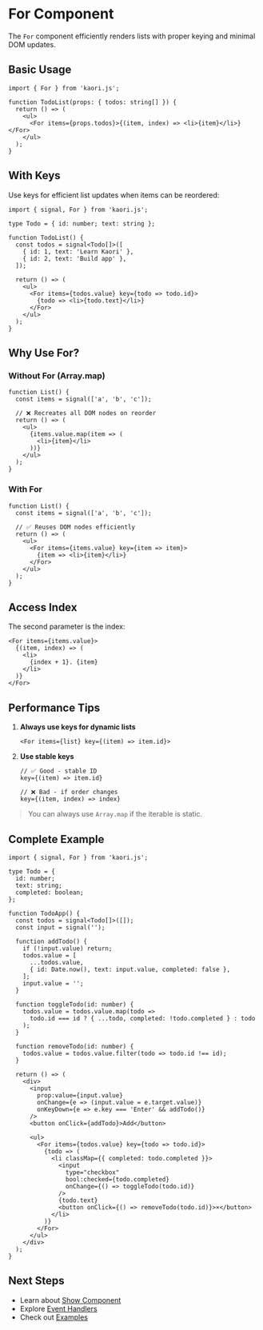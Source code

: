 # For Component

The `For` component efficiently renders lists with proper keying and minimal DOM updates.

## Basic Usage

```tsx
import { For } from 'kaori.js';

function TodoList(props: { todos: string[] }) {
  return () => (
    <ul>
      <For items={props.todos}>{(item, index) => <li>{item}</li>}</For>
    </ul>
  );
}
```

## With Keys

Use keys for efficient list updates when items can be reordered:

```tsx
import { signal, For } from 'kaori.js';

type Todo = { id: number; text: string };

function TodoList() {
  const todos = signal<Todo[]>([
    { id: 1, text: 'Learn Kaori' },
    { id: 2, text: 'Build app' },
  ]);

  return () => (
    <ul>
      <For items={todos.value} key={todo => todo.id}>
        {todo => <li>{todo.text}</li>}
      </For>
    </ul>
  );
}
```

## Why Use For?

### Without For (Array.map)

```tsx
function List() {
  const items = signal(['a', 'b', 'c']);

  // ❌ Recreates all DOM nodes on reorder
  return () => (
    <ul>
      {items.value.map(item => (
        <li>{item}</li>
      ))}
    </ul>
  );
}
```

### With For

```tsx
function List() {
  const items = signal(['a', 'b', 'c']);

  // ✅ Reuses DOM nodes efficiently
  return () => (
    <ul>
      <For items={items.value} key={item => item}>
        {item => <li>{item}</li>}
      </For>
    </ul>
  );
}
```

## Access Index

The second parameter is the index:

```tsx
<For items={items.value}>
  {(item, index) => (
    <li>
      {index + 1}. {item}
    </li>
  )}
</For>
```

## Performance Tips

1. **Always use keys for dynamic lists**

   ```tsx
   <For items={list} key={(item) => item.id}>
   ```

2. **Use stable keys**

   ```tsx
   // ✅ Good - stable ID
   key={(item) => item.id}

   // ❌ Bad - if order changes
   key={(item, index) => index}
   ```

> You can always use `Array.map` if the iterable is static.

## Complete Example

```tsx
import { signal, For } from 'kaori.js';

type Todo = {
  id: number;
  text: string;
  completed: boolean;
};

function TodoApp() {
  const todos = signal<Todo[]>([]);
  const input = signal('');

  function addTodo() {
    if (!input.value) return;
    todos.value = [
      ...todos.value,
      { id: Date.now(), text: input.value, completed: false },
    ];
    input.value = '';
  }

  function toggleTodo(id: number) {
    todos.value = todos.value.map(todo =>
      todo.id === id ? { ...todo, completed: !todo.completed } : todo
    );
  }

  function removeTodo(id: number) {
    todos.value = todos.value.filter(todo => todo.id !== id);
  }

  return () => (
    <div>
      <input
        prop:value={input.value}
        onChange={e => (input.value = e.target.value)}
        onKeyDown={e => e.key === 'Enter' && addTodo()}
      />
      <button onClick={addTodo}>Add</button>

      <ul>
        <For items={todos.value} key={todo => todo.id}>
          {todo => (
            <li classMap={{ completed: todo.completed }}>
              <input
                type="checkbox"
                bool:checked={todo.completed}
                onChange={() => toggleTodo(todo.id)}
              />
              {todo.text}
              <button onClick={() => removeTodo(todo.id)}>×</button>
            </li>
          )}
        </For>
      </ul>
    </div>
  );
}
```

## Next Steps

- Learn about [Show Component](/guide/show)
- Explore [Event Handlers](/guide/events)
- Check out [Examples](/examples/todo-list)

